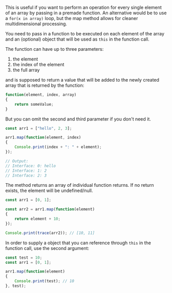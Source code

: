 
This is useful if you want to perform an operation for every single element of an array by passing in a premade function. An alternative would be to use a `for(x in array)` loop, but the map method allows for cleaner multidimensional processing.

You need to pass in a function to be executed on each element of the array and an (optional) object that will be used as `this` in the function call.

The function can have up to three parameters:

1. the element
2. the index of the element
3. the full array

and is supposed to return a value that will be added to the newly created array that is returned by the function:

```javascript
function(element, index, array)
{
	return someValue;
}
```

But you can omit the second and third parameter if you don't need it.

```javascript
const arr1 = ["hello", 2, 3];

arr1.map(function(element, index)
{
	Console.print(index + ": " + element);
});

// Output: 
// Interface: 0: hello
// Interface: 1: 2
// Interface: 2: 3
```
The method returns an array of individual function returns. If no return exists, the element will be undefined/null.

```javascript
const arr1 = [0, 1];

const arr2 = arr1.map(function(element)
{
	return element + 10;
});

Console.print(trace(arr2)); // [10, 11]
```

In order to supply a object that you can reference through `this` in the function call, use the second argument:

```javascript
const test = 10;
const arr1 = [0, 1];

arr1.map(function(element)
{
	Console.print(test); // 10
}, test);
```